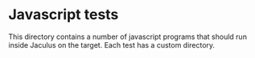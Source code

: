 # Javascript tests

This directory contains a number of javascript programs that should run inside
Jaculus on the target. Each test has a custom directory.

